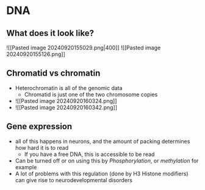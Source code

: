 # DNA
## What does it look like?
![[Pasted image 20240920155029.png|400]] ![[Pasted image 20240920155126.png]]
## Chromatid vs chromatin
- Heterochromatin is all of the genomic data
	- Chromatid is just one of the two chromosome copies
- ![[Pasted image 20240920160324.png]]
-  ![[Pasted image 20240920160342.png]]
## Gene expression
- all of this happens in neurons, and the amount of packing determines how hard it is to read
	- If you have a free DNA, this is accessible to be read
- Can be turned off or on using this by *Phosphorylation*, or *methylation* for example
- A lot of problems with this regulation (done by H3 Histone modifiers) can give rise to neurodevelopmental disorders